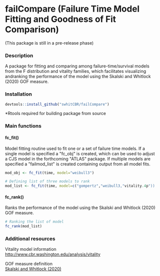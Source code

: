 # failCompare (Failure Time Model Fitting and Goodness of Fit Comparison)

(This package is still in a pre-release phase)

### Description 

A package for fitting and comparing among failure-time/survival models from the F distribution and vitality families, which facilitates visualizing andranking the performance of the model using the Skalski and Whitlock (2020) GOF measure.

### Installation

```r
devtools::install_github("swhitCBR/failCompare")
```

*Rtools required for building package from source

### Main functions

#### fc_fit()
Model fitting routine used to fit one or a set of failure time models. If a single model is specified a "fc_obj" is created, which can be used to adjust a CJS model in the forthcoming "ATLAS" package. If multiple models are specified a "failmod_list" is created containing output from all model fits. 

```r
mod_obj <- fc_fit(time, model="weibull3")

# Defining list of three models to rank
mod_list <- fc_fit(time, model=c("gompertz","weibull3,"vitality.4p"))

```
#### fc_rank()
Ranks the performance of the model using the Skalski and Whitlock (2020) GOF measure.

```r
# Ranking the list of model
fc_rank(mod_list)
```

### Additional resources

Vitality model information<br>
http://www.cbr.washington.edu/analysis/vitality

GOF measure definition<br>
[Skalski and Whitlock (2020)](http://animalbiotelemetry.biomedcentral.com/articles/10.1186/s40317-020-00213-z)

